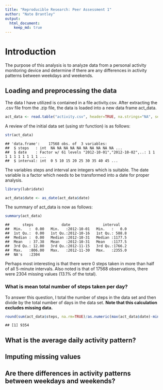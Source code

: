 ```yaml
---
title: "Reproducible Research: Peer Assessment 1"
author: "Nate Brantley"
output: 
  html_document:
    keep_md: true
---
```


# Introduction
The purpose of this analysis is to analyze data from a personal activity monitoring device and determine if there are any differences in activity patterns between weekdays and weekends.

## Loading and preprocessing the data
The data I have utilized is contained in a file activity.csv. After extracting the .csv file from the .zip file, the data is loaded into a new data frame act_data.


```r
act_data <- read.table("activity.csv", header=TRUE, na.strings="NA", sep=",", quote="\"")
```
A review of the initial data set (using str function) is as follows:


```r
str(act_data)
```

```
## 'data.frame':	17568 obs. of  3 variables:
##  $ steps   : int  NA NA NA NA NA NA NA NA NA NA ...
##  $ date    : Factor w/ 61 levels "2012-10-01","2012-10-02",..: 1 1 1 1 1 1 1 1 1 1 ...
##  $ interval: int  0 5 10 15 20 25 30 35 40 45 ...
```

The variables steps and interval are integers which is suitable. The date variable is a factor which needs to be transformed into a date for proper analysis.


```r
library(lubridate)
```

```r
act_data$date <- as_date(act_data$date)
```

The summary of act_data is now as follows:


```r
summary(act_data)
```

```
##      steps             date               interval     
##  Min.   :  0.00   Min.   :2012-10-01   Min.   :   0.0  
##  1st Qu.:  0.00   1st Qu.:2012-10-16   1st Qu.: 588.8  
##  Median :  0.00   Median :2012-10-31   Median :1177.5  
##  Mean   : 37.38   Mean   :2012-10-31   Mean   :1177.5  
##  3rd Qu.: 12.00   3rd Qu.:2012-11-15   3rd Qu.:1766.2  
##  Max.   :806.00   Max.   :2012-11-30   Max.   :2355.0  
##  NA's   :2304
```
Perhaps most interesting is that there were 0 steps taken in more than half of all 5-minute intervals. Also noted is that of 17568 observations, there were 2304 missing values (13.1% of the total).

### What is mean total number of steps taken per day?

To answer this question, I total the number of steps in the data set and then divide by the total number of days in the data set. **Note that this calculation excludes missing data.**


```r
round(sum(act_data$steps, na.rm=TRUE)/as.numeric(max(act_data$date)-min(act_data$date)+1), digits=0)
```

```
## [1] 9354
```




## What is the average daily activity pattern?



## Imputing missing values



## Are there differences in activity patterns between weekdays and weekends?
